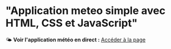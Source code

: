 # "Application meteo simple avec  HTML, CSS et  JavaScript"
🌤️ **Voir l'application météo en direct :** [Accéder à la page](https://7maelle.github.io/Application_meteo/)

